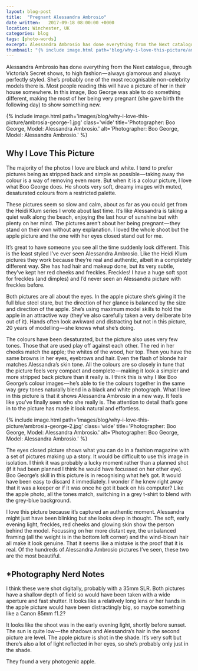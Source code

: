 ```yaml
---
layout: blog-post
title:  "Pregnant Alessandra Ambrosio"
date_written:   2017-09-18 08:00:00 +0000
location: Winchester, UK
categories: blog
tags: [photo-words]
excerpt: Alessandra Ambrosio has done everything from the Next catalogue, through Victoria’s Secret shows, to high fashion. In this image, Boo George was able to do something different.
thumbnail: "{% include image.html path='blog/why-i-love-this-picture/ambrosia-george-1.jpg' class='thumbnail' title='Photographer: Boo George, Model: Alessandra Ambrosio.' alt='Photographer: Boo George, Model: Alessandra Ambrosio.' %}"
---
```

Alessandra Ambrosio has done everything from the Next catalogue, through Victoria’s Secret shows, to high fashion — always glamorous and always perfectly styled. She’s probably one of the most recognisable non-celebrity models there is. Most people reading this will have a picture of her in their house somewhere. In this image, Boo George was able to do something different, making the most of her being very pregnant (she gave birth the following day) to show something new.

{% include image.html path='images/blog/why-i-love-this-picture/ambrosia-george-1.jpg' class='wide' title='Photographer: Boo George, Model: Alessandra Ambrosio.' alt='Photographer: Boo George, Model: Alessandra Ambrosio.' %}

## Why I Love This Picture
The majority of the photos I love are black and white. I tend to prefer pictures being as stripped back and simple as possible — taking away the colour is a way of removing even more. But when it is a colour picture, I love what Boo George does. He shoots very soft, dreamy images with muted, desaturated colours from a restricted palette.

These pictures seem so slow and calm, about as far as you could get from the Heidi Klum series I wrote about last time. It’s like Alessandra is taking a quiet walk along the beach, enjoying the last hour of sunshine but with plenty on her mind. The pictures aren’t about her being pregnant — they stand on their own without any explanation. I loved the whole shoot but the apple picture and the one with her eyes closed stand out for me.

It’s great to have someone you see all the time suddenly look different. This is the least styled I’ve ever seen Alessandra Ambrosio. Like the Heidi Klum pictures they work because they’re real and authentic, albeit in a completely different way. She has had hair and makeup done, but its very subtle, they’ve kept her red cheeks and freckles. Freckles! I have a huge soft spot for freckles (and dimples) and I’d never seen an Alessandra picture with freckles before.

Both pictures are all about the eyes.
In the apple picture she’s giving it the full blue steel stare, but the direction of her glance is balanced by the size and direction of the apple. She’s using maximum model skills to hold the apple in an attractive way (they’ve also carefully taken a very deliberate bite out of it). Hands often look awkward and distracting but not in this picture, 20 years of modelling — she knows what she’s doing.

The colours have been desaturated, but the picture also uses very few tones. Those that are used play off against each other. The red in her cheeks match the apple; the whites of the wood, her top. Then you have the same browns in her eyes, eyebrows and hair. Even the flash of blonde hair matches Alessandra’s skin tone. All the colours are so closely in tune that the picture feels very compact and complete — making it look a simpler and more stripped back picture than it really is. I think this is why I like Boo George’s colour images — he’s able to tie the colours together in the same way grey tones naturally blend in a black and white photograph.
What I love in this picture is that it shows Alessandra Ambrosio in a new way. It feels like you’ve finally seen who she really is. The attention to detail that’s gone in to the picture has made it look natural and effortless.

{% include image.html path='images/blog/why-i-love-this-picture/ambrosia-george-2.jpg' class='wide' title='Photographer: Boo George, Model: Alessandra Ambrosio.' alt='Photographer: Boo George, Model: Alessandra Ambrosio.' %}

The eyes closed picture shows what you can do in a fashion magazine with a set of pictures making up a story. It would be difficult to use this image in isolation.
I think it was probably a lucky moment rather than a planned shot (if it had been planned I think he would have focussed on her other eye). Boo George’s skill in this picture is in recognising what he’s got. It would have been easy to discard it immediately. I wonder if he knew right away that it was a keeper or if it was once he got it back on his computer? Like the apple photo, all the tones match, switching in a grey t-shirt to blend with the grey-blue background.

I love this picture because it’s captured an authentic moment. Alessandra might just have been blinking but she looks deep in thought. The soft, early evening light, freckles, red cheeks and glowing skin show the person behind the model. Focussing on her more distant eye, the unbalanced framing (all the weight is in the bottom left corner) and the wind-blown hair all make it look genuine. That it seems like a mistake is the proof that it is real.
Of the hundreds of Alessandra Ambrosio pictures I’ve seen, these two are the most beautiful.

## \*Photography Nerd Notes
I think these were shot digitally, probably with a 35mm SLR. Both pictures have a shallow depth of field so would have been taken with a wide aperture and fast shutter. It looks like a relatively long lens or her hands in the apple picture would have been distractingly big, so maybe something like a Canon 85mm f1.2?

It looks like the shoot was in the early evening light, shortly before sunset. The sun is quite low — the shadows and Alessandra’s hair in the second picture are level. The apple picture is shot in the shade. It’s very soft but there’s also a lot of light reflected in her eyes, so she’s probably only just in the shade.

They found a very photogenic apple.
